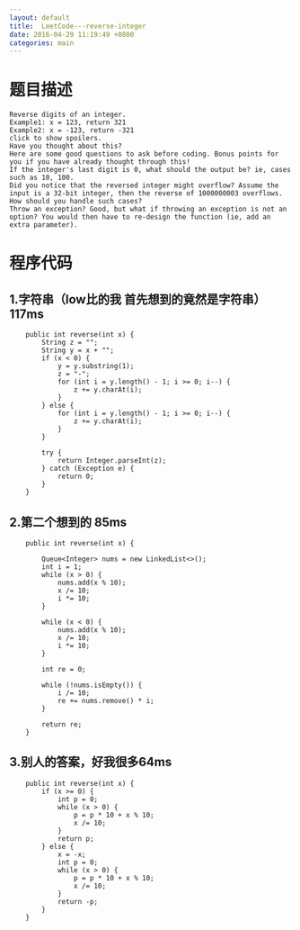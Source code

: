 ```yaml
---
layout: default
title:  LeetCode---reverse-integer
date: 2016-04-29 11:19:49 +0800 
categories: main
---
```



题目描述
=

	Reverse digits of an integer.
	Example1: x = 123, return 321
	Example2: x = -123, return -321
	click to show spoilers.
	Have you thought about this?
	Here are some good questions to ask before coding. Bonus points for you if you have already thought through this!
	If the integer's last digit is 0, what should the output be? ie, cases such as 10, 100.
	Did you notice that the reversed integer might overflow? Assume the input is a 32-bit integer, then the reverse of 1000000003 overflows. How should you handle such cases?
	Throw an exception? Good, but what if throwing an exception is not an option? You would then have to re-design the function (ie, add an extra parameter).

程序代码
=

1.字符串（low比的我 首先想到的竟然是字符串） 117ms
-
```
	public int reverse(int x) {
		String z = "";
		String y = x + "";
		if (x < 0) {
			y = y.substring(1);
			z = "-";
			for (int i = y.length() - 1; i >= 0; i--) {
				z += y.charAt(i);
			}
		} else {
			for (int i = y.length() - 1; i >= 0; i--) {
				z += y.charAt(i);
			}
		}

		try {
			return Integer.parseInt(z);
		} catch (Exception e) {
			return 0;
		}
	}
```



2.第二个想到的 85ms
-
```
	public int reverse(int x) {

		Queue<Integer> nums = new LinkedList<>();
		int i = 1;
		while (x > 0) {
			nums.add(x % 10);
			x /= 10;
			i *= 10;
		}

		while (x < 0) {
			nums.add(x % 10);
			x /= 10;
			i *= 10;
		}

		int re = 0;

		while (!nums.isEmpty()) {
			i /= 10;
			re += nums.remove() * i;
		}

		return re;
	}
```

3.别人的答案，好我很多64ms
-
```
	public int reverse(int x) {
		if (x >= 0) {
			int p = 0;
			while (x > 0) {
				p = p * 10 + x % 10;
				x /= 10;
			}
			return p;
		} else {
			x = -x;
			int p = 0;
			while (x > 0) {
				p = p * 10 + x % 10;
				x /= 10;
			}
			return -p;
		}
	}
```
